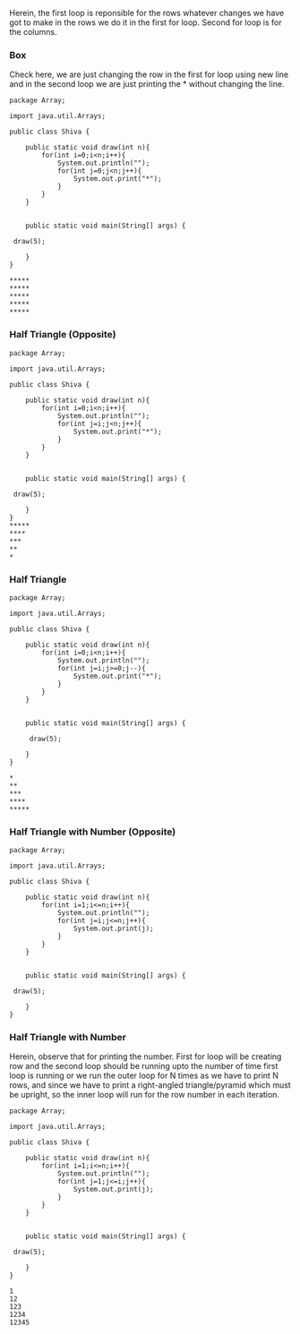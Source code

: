
Herein, the first loop is reponsible for the rows whatever changes we have got to make in the rows we do it in the first for loop. 
Second for loop is for the columns.

###  Box
Check here, we are just changing the row in the first for loop using new line and in the second loop we are just printing the * without changing the line. 
```
package Array;

import java.util.Arrays;

public class Shiva {

    public static void draw(int n){
        for(int i=0;i<n;i++){
            System.out.println("");
            for(int j=0;j<n;j++){
                System.out.print("*");
            }
        }
    }


    public static void main(String[] args) {
       
 draw(5);

    }
}

*****
*****
*****
*****
*****
```
### Half Triangle (Opposite)
```
package Array;

import java.util.Arrays;

public class Shiva {

    public static void draw(int n){
        for(int i=0;i<n;i++){
            System.out.println("");
            for(int j=i;j<n;j++){
                System.out.print("*");
            }
        }
    }


    public static void main(String[] args) {
        
 draw(5);

    }
}
*****
****
***
**
*
```
### Half Triangle 
```
package Array;

import java.util.Arrays;

public class Shiva {

    public static void draw(int n){
        for(int i=0;i<n;i++){
            System.out.println("");
            for(int j=i;j>=0;j--){
                System.out.print("*");
            }
        }
    }


    public static void main(String[] args) {

     draw(5);

    }
}

*
**
***
****
*****
```

### Half Triangle with Number (Opposite)

```
package Array;

import java.util.Arrays;

public class Shiva {

    public static void draw(int n){
        for(int i=1;i<=n;i++){
            System.out.println("");
            for(int j=i;j<=n;j++){
                System.out.print(j);
            }
        }
    }


    public static void main(String[] args) {

 draw(5);

    }
}
```

### Half Triangle with Number

Herein, observe that for printing the number. First for loop will be creating row and the second loop should be running upto the number of time first loop is running or  we run the outer loop for N times as we have to print N rows, and since we have to print a right-angled triangle/pyramid which must be upright, so the inner loop will run for the row number in each iteration.

```
package Array;

import java.util.Arrays;

public class Shiva {

    public static void draw(int n){
        for(int i=1;i<=n;i++){
            System.out.println("");
            for(int j=1;j<=i;j++){
                System.out.print(j);
            }
        }
    }


    public static void main(String[] args) {

 draw(5);

    }
}

1
12
123
1234
12345
```





